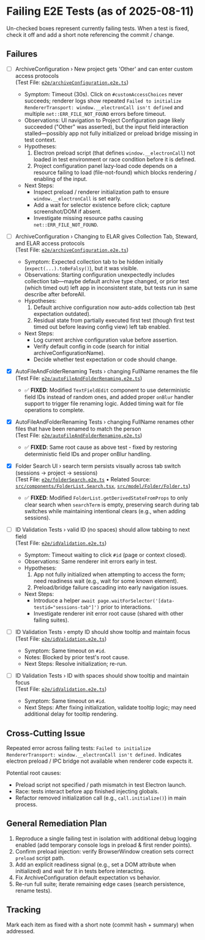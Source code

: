 # Failing E2E Tests (as of 2025-08-11)

Un-checked boxes represent currently failing tests. When a test is fixed, check it off and add a short note referencing the commit / change.

## Failures

- [ ] ArchiveConfiguration › New project gets 'Other' and can enter custom access protocols  
       (Test File: [`e2e/archiveConfiguration.e2e.ts`](e2e/archiveConfiguration.e2e.ts))

  - Symptom: Timeout (30s). Click on `#customAccessChoices` never succeeds; renderer logs show repeated `Failed to initialize RendererTransport: window.__electronCall isn't defined` and multiple `net::ERR_FILE_NOT_FOUND` errors before timeout.
  - Observations: UI navigation to Project Configuration page likely succeeded ("Other" was asserted), but the input field interaction stalled—possibly app not fully initialized or preload bridge missing in test context.
  - Hypotheses:
    1. Electron preload script (that defines `window.__electronCall`) not loaded in test environment or race condition before it is defined.
    2. Project configuration panel lazy-load code depends on a resource failing to load (file-not-found) which blocks rendering / enabling of the input.
  - Next Steps:
    - Inspect preload / renderer initialization path to ensure `window.__electronCall` is set early.
    - Add a wait for selector existence before click; capture screenshot/DOM if absent.
    - Investigate missing resource paths causing `net::ERR_FILE_NOT_FOUND`.

- [ ] ArchiveConfiguration › Changing to ELAR gives Collection Tab, Steward, and ELAR access protocols  
       (Test File: [`e2e/archiveConfiguration.e2e.ts`](e2e/archiveConfiguration.e2e.ts))

  - Symptom: Expected collection tab to be hidden initially (`expect(...).toBeFalsy()`), but it was visible.
  - Observations: Starting configuration unexpectedly includes collection tab—maybe default archive type changed, or prior test (which timed out) left app in inconsistent state, but tests run in same describe after beforeAll.
  - Hypotheses:
    1. Default archive configuration now auto-adds collection tab (test expectation outdated).
    2. Residual state from partially executed first test (though first test timed out before leaving config view) left tab enabled.
  - Next Steps:
    - Log current archive configuration value before assertion.
    - Verify default config in code (search for initial archiveConfigurationName).
    - Decide whether test expectation or code should change.

- [x] AutoFileAndFolderRenaming Tests › changing FullName renames the file  
       (Test File: [`e2e/autoFileAndFolderRenaming.e2e.ts`](e2e/autoFileAndFolderRenaming.e2e.ts))

  - ✅ **FIXED**: Modified `TextFieldEdit` component to use deterministic field IDs instead of random ones, and added proper `onBlur` handler support to trigger file renaming logic. Added timing wait for file operations to complete.

- [x] AutoFileAndFolderRenaming Tests › changing FullName renames other files that have been renamed to match the person  
       (Test File: [`e2e/autoFileAndFolderRenaming.e2e.ts`](e2e/autoFileAndFolderRenaming.e2e.ts))

  - ✅ **FIXED**: Same root cause as above test - fixed by restoring deterministic field IDs and proper onBlur handling.

- [x] Folder Search UI › search term persists visually across tab switch (sessions -> project -> sessions)  
       (Test File: [`e2e/folderSearch.e2e.ts`](e2e/folderSearch.e2e.ts) • Related Source: [`src/components/FolderList.Search.tsx`](src/components/FolderList.Search.tsx), [`src/model/Folder/Folder.ts`](src/model/Folder/Folder.ts))

  - ✅ **FIXED**: Modified `FolderList.getDerivedStateFromProps` to only clear search when `searchTerm` is empty, preserving search during tab switches while maintaining intentional clears (e.g., when adding sessions).

- [ ] ID Validation Tests › valid ID (no spaces) should allow tabbing to next field  
       (Test File: [`e2e/idValidation.e2e.ts`](e2e/idValidation.e2e.ts))

  - Symptom: Timeout waiting to click `#id` (page or context closed).
  - Observations: Same renderer init errors early in test.
  - Hypotheses:
    1. App not fully initialized when attempting to access the form; need readiness wait (e.g., wait for some known element).
    2. Preload/bridge failure cascading into early navigation issues.
  - Next Steps:
    - Introduce a helper `await page.waitForSelector('[data-testid="sessions-tab"]')` prior to interactions.
    - Investigate renderer init error root cause (shared with other failing suites).

- [ ] ID Validation Tests › empty ID should show tooltip and maintain focus  
       (Test File: [`e2e/idValidation.e2e.ts`](e2e/idValidation.e2e.ts))

  - Symptom: Same timeout on `#id`.
  - Notes: Blocked by prior test's root cause.
  - Next Steps: Resolve initialization; re-run.

- [ ] ID Validation Tests › ID with spaces should show tooltip and maintain focus  
       (Test File: [`e2e/idValidation.e2e.ts`](e2e/idValidation.e2e.ts))
  - Symptom: Same timeout on `#id`.
  - Next Steps: After fixing initialization, validate tooltip logic; may need additional delay for tooltip rendering.

## Cross-Cutting Issue

Repeated error across failing tests:
`Failed to initialize RendererTransport: window.__electronCall isn't defined.`
Indicates electron preload / IPC bridge not available when renderer code expects it.

Potential root causes:

- Preload script not specified / path mismatch in test Electron launch.
- Race: tests interact before app finished injecting globals.
- Refactor removed initialization call (e.g., `call.initialize()`) in main process.

## General Remediation Plan

1. Reproduce a single failing test in isolation with additional debug logging enabled (add temporary console logs in preload & first render points).
2. Confirm preload injection: verify BrowserWindow creation sets correct `preload` script path.
3. Add an explicit readiness signal (e.g., set a DOM attribute when initialized) and wait for it in tests before interacting.
4. Fix ArchiveConfiguration default expectation vs behavior.
5. Re-run full suite; iterate remaining edge cases (search persistence, rename tests).

## Tracking

Mark each item as fixed with a short note (commit hash + summary) when addressed.
